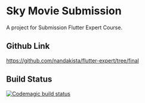 # Sky Movie Submission

A project for Submission Flutter Expert Course.

## Github Link
https://github.com/nandakista/flutter-expert/tree/final

## Build Status

[![Codemagic build status](https://api.codemagic.io/apps/638d30c07943edc2aebe1314/638d30c07943edc2aebe1313/status_badge.svg)](https://codemagic.io/apps/638d30c07943edc2aebe1314/638d30c07943edc2aebe1313/latest_build)

